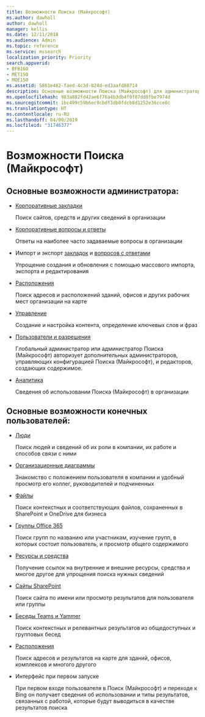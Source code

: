 ```yaml
---
title: Возможности Поиска (Майкрософт)
ms.author: dawholl
author: dawholl
manager: kellis
ms.date: 12/11/2018
ms.audience: Admin
ms.topic: reference
ms.service: mssearch
localization_priority: Priority
search.appverid:
- BFB160
- MET150
- MOE150
ms.assetid: 5861e462-faed-4c3d-824d-ed3aafd80714
description: Основные возможности Поиска (Майкрософт) для администраторов и конечных пользователей, включая закладки, вопросы и ответы, управление и анализ данных
ms.openlocfilehash: 983a882fd42ae6f76a4b3db4f0f87dd8fbe7974d
ms.sourcegitcommit: 1bc499c59b6ec9cbdf3db0fdcb8d1252e36cce0c
ms.translationtype: HT
ms.contentlocale: ru-RU
ms.lasthandoff: 04/09/2019
ms.locfileid: "31746377"
---
```

# <a name="features-of-microsoft-search"></a>Возможности Поиска (Майкрософт)

## <a name="key-admin-features-include"></a>Основные возможности администратора:

- [Корпоративные закладки](create-and-manage-bookmarks.md)
    
    Поиск сайтов, средств и других сведений в организации
    
- [Корпоративные вопросы и ответы](create-and-manage-qas.md)
    
    Ответы на наиболее часто задаваемые вопросы в организации
    
- Импорт и экспорт [закладок](bulk-create-bookmarks.md) и [вопросов с ответами](bulk-create-qas.md)
    
    Упрощение создания и обновления с помощью массового импорта, экспорта и редактирования

- [Расположения](locations.md)
    
    Поиск адресов и расположений зданий, офисов и других рабочих мест организации на карте
    
- [Управление](set-up-microsoft-search.md)
    
    Создание и настройка контента, определение ключевых слов и фраз
    
- [Пользователи и разрешения](add-users.md)
    
    Глобальный администратор или администратор Поиска (Майкрософт) авторизует дополнительных администраторов, управляющих конфигурацией Поиска (Майкрософт), и редакторов, создающих содержимое.
    
- [Аналитика ](get-insights.md) 
    
    Сведения об использовании Поиска (Майкрософт) в организации 
    
## <a name="key-end-user-features-include"></a>Основные возможности конечных пользователей:

- [Люди](use/find-people-and-groups.md)
    
    Поиск людей и сведений об их роли в компании, их работе и способов связи с ними
    
- [Организационные диаграммы](use/find-people-and-groups.md)
    
    Знакомство с положением пользователя в компании и удобный просмотр его коллег, руководителей и подчиненных
    
- [Файлы](use/find-files.md)
    
    Поиск контекстных и соответствующих файлов, сохраненных в SharePoint и OneDrive для бизнеса
    
- [Группы Office 365](use/find-people-and-groups.md)
    
    Поиск групп по названию или участникам, изучение групп, в которых состоит пользователь, и просмотр общего содержимого
    
- [Ресурсы и средства](use/find-resources-tools-and-more.md)
    
    Получение ссылок на внутренние и внешние ресурсы, средства и многое другое для упрощения поиска нужных сведений
    
- [Сайты SharePoint](use/find-sharepoint-sites.md)
    
    Поиск сайта по имени или просмотр результатов для пользователя или группы
    
- [Беседы Teams и Yammer](use/find-conversations.md)
    
    Поиск контекстных и релевантных результатов из общедоступных и групповых бесед

- [Расположения](use/find-locations.md)
    
    Поиск адресов и результатов на карте для зданий, офисов, комплексов и многого другого
    
- Интерфейс при первом запуске
    
    При первом входе пользователя в Поиск (Майкрософт) и переходе к Bing он получает сведения об использовании и типы результатов, связанных с работой, которые будут выводиться в качестве результатов поиска